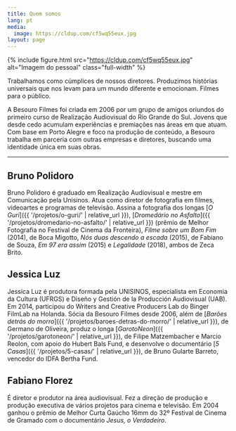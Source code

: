 ```yaml
---
title: Quem somos
lang: pt
media:
  image: https://cldup.com/cf5wq55eux.jpg
layout: page
---
```


{% include figure.html src="https://cldup.com/cf5wq55eux.jpg" alt="Imagem do pessoal" class="full-width" %}

Trabalhamos como cúmplices de nossos diretores. Produzimos histórias universais que nos levam para um mundo diferente e emocionam. Filmes para o público.

A Besouro Filmes foi criada em 2006 por um grupo de amigos oriundos do primeiro curso de Realização Audiovisual do Rio Grande do Sul. Jovens que desde cedo acumulam experiências e premiações nas áreas em que atuam. Com base em Porto Alegre e foco na produção de conteúdo, a Besouro trabalha em parceria com outras empresas e diretores, buscando uma identidade única em suas obras.

---

## Bruno Polidoro

Bruno Polidoro é graduado em Realização Audiovisual e mestre em
Comunicação pela Unisinos. Atua como diretor de fotografia em filmes,
videoartes e programas de televisão. Assina a fotografia dos longas \[*O Guri*\]({{ '/projetos/o-guri/' | relative_url }}), \[*Dromedário no Asfalto*\]({{ '/projetos/dromedario-no-asfalto/' | relative_url }}) (prêmio de Melhor Fotografia no Festival de Cinema da Fronteira), *Filme sobre um Bom Fim* (2014), de Boca Migotto, *Nós duas descendo a escada* (2015), de Fabiano de Souza, *Em 97 era assim* (2015) e *Legalidade* (2018), ambos de Zeca Brito.

## Jessica Luz

Jessica Luz é produtora formada pela UNISINOS, especialista em Economia da Cultura (UFRGS) e Diseño y Gestión de la Producción Audiovisual (UAB). Em 2014, participou do Writers and Creative Producers Lab do Binger FilmLab na Holanda. Sócia da Besouro Filmes desde 2006, além de \[*Barões detrás do morro*\]({{ '/projetos/baroes-detras-do-morro/' | relative_url }}), de Germano de Oliveira, produz o longa \[*GarotoNeon*\]({{ '/projetos/garotoneon/' | relative_url }}), de Filipe Matzembacher e Marcio Reolon, com apoio do Hubert Bals Fund, e desenvolve o documentário \[*5 Casas*\]({{ '/projetos/5-casas/' | relative_url }}), de Bruno Gularte Barreto, vencedor do IDFA Bertha Fund.

## Fabiano Florez

É diretor e produtor na área audiovisual. Fez a
direção de produção e produção executiva de vários projetos para cinema e televisão. Em 2004 ganhou o prêmio de Melhor Curta Gaúcho 16mm do 32º Festival de Cinema de Gramado com o documentário *Jesus, o Verdadeiro*.